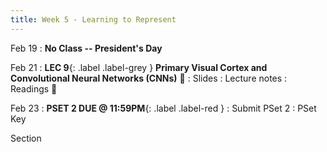 ```yaml
---
title: Week 5 - Learning to Represent
---
```


Feb 19
: **No Class -- President's Day**

Feb 21
:  **LEC 9**{: .label .label-grey } **Primary Visual Cortex and Convolutional Neural Networks (CNNs)** 🎥
    : Slides
: Lecture notes
: Readings 📖

<!--
: * [The Neuroscience of Vision]
: * [Neural Networks and Deep Learning]
: * [Interactive CNN Explainer]
-->

Feb 23
:  **PSET 2 DUE @ 11:59PM**{: .label .label-red }
    : Submit PSet 2
: PSet Key

Section
